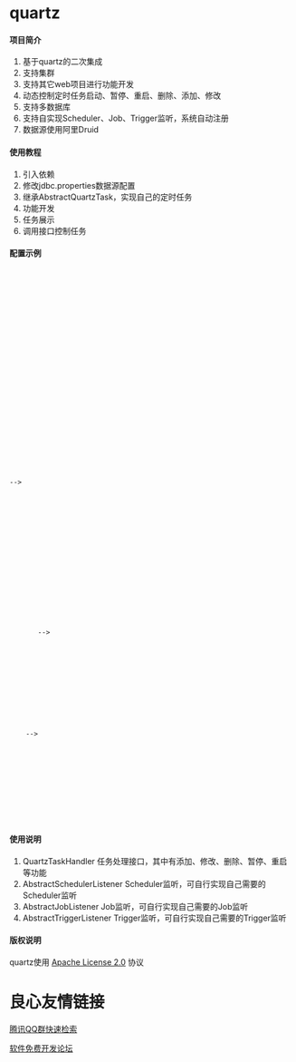 # quartz

#### 项目简介
1. 基于quartz的二次集成
2. 支持集群
3. 支持其它web项目进行功能开发
4. 动态控制定时任务启动、暂停、重启、删除、添加、修改
5. 支持多数据库
6. 支持自实现Scheduler、Job、Trigger监听，系统自动注册
7. 数据源使用阿里Druid

#### 使用教程

1. 引入依赖
2. 修改jdbc.properties数据源配置
3. 继承AbstractQuartzTask，实现自己的定时任务
4. 功能开发
5. 任务展示
6. 调用接口控制任务

#### 配置示例
```xml
 
     
     
     
 

 
 
     
     
     
 

  

 
     
     
     
         
             
             
         
     
 
-->

 
  

 
  

 
 
     
     
      
      
     
      
      
     
       -->
     
     
     
     
     
     
     
         
             
         
     
    -->
     
         
             
         
     
 

 
      
 
```

#### 使用说明

1. QuartzTaskHandler 任务处理接口，其中有添加、修改、删除、暂停、重启等功能
2. AbstractSchedulerListener Scheduler监听，可自行实现自己需要的Scheduler监听
3. AbstractJobListener Job监听，可自行实现自己需要的Job监听
4. AbstractTriggerListener Trigger监听，可自行实现自己需要的Trigger监听

#### 版权说明
quartz使用 [Apache License 2.0](http://u.720life.cn/g/2e71d0f0a5c601172267ba20d3a43c6e1f43c65da01487265924c1c82db7b199a4007452613c6b566b58b9c40c948bb1ca813e10161b9a8e03d35449c22bb478  "Apache License 2.0") 协议






 # 良心友情链接

[腾讯QQ群快速检索](http://u.720life.cn/s/8cf73f7c)

[软件免费开发论坛](http://u.720life.cn/s/bbb01dc0)